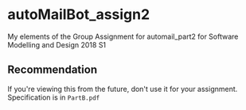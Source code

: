 # autoMailBot_assign2
My elements of the Group Assignment for automail_part2 for Software Modelling and Design 2018 S1

## Recommendation
If you're viewing this from the future, don't use it for your assignment.
Specification is in `PartB.pdf`
